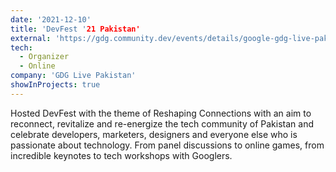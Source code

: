 ```yaml
---
date: '2021-12-10'
title: 'DevFest '21 Pakistan'
external: 'https://gdg.community.dev/events/details/google-gdg-live-pakistan-presents-gdg-live-pakistan-devfest-2021/'
tech:
  - Organizer
  - Online
company: 'GDG Live Pakistan'
showInProjects: true
---
```


Hosted DevFest with the theme of Reshaping Connections with an aim to reconnect, revitalize and re-energize the tech community of Pakistan and celebrate developers, marketers, designers and everyone else who is passionate about technology. From panel discussions to online games, from incredible keynotes to tech workshops with Googlers.